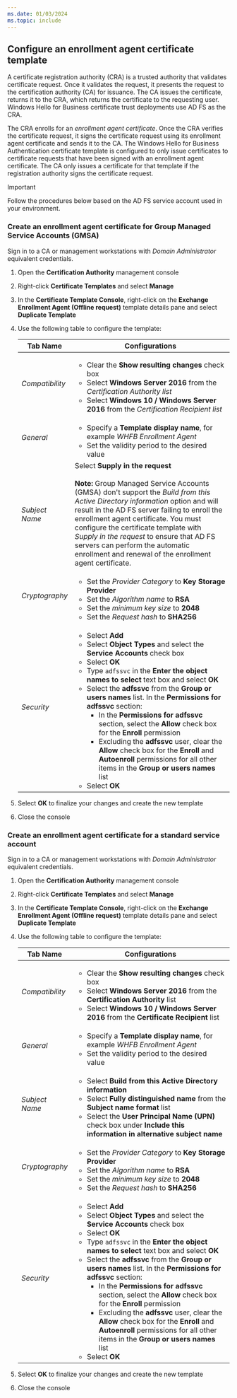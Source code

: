 ```yaml
---
ms.date: 01/03/2024
ms.topic: include
---
```


## Configure an enrollment agent certificate template

A certificate registration authority (CRA) is a trusted authority that validates certificate request. Once it validates the request, it presents the request to the certification authority (CA) for issuance. The CA issues the certificate, returns it to the CRA, which returns the certificate to the requesting user. Windows Hello for Business certificate trust deployments use AD FS as the CRA.

The CRA enrolls for an *enrollment agent certificate*. Once the CRA verifies the certificate request, it signs the certificate request using its enrollment agent certificate and sends it to the CA. The Windows Hello for Business Authentication certificate template is configured to only issue certificates to certificate requests that have been signed with an enrollment agent certificate. The CA only issues a certificate for that template if the registration authority signs the certificate request.

> [!IMPORTANT]
> Follow the procedures below based on the AD FS service account used in your environment.

### Create an enrollment agent certificate for Group Managed Service Accounts (GMSA)

Sign in to a CA or management workstations with *Domain Administrator* equivalent credentials.

1. Open the **Certification Authority** management console
1. Right-click **Certificate Templates** and select **Manage**
1. In the **Certificate Template Console**, right-click on the **Exchange Enrollment Agent (Offline request)** template details pane and select **Duplicate Template**
1. Use the following table to configure the template:

    | Tab Name | Configurations |
    | --- | --- |
    | *Compatibility* | <ul><li>Clear the **Show resulting changes** check box</li><li>Select **Windows Server 2016** from the *Certification Authority list*</li><li>Select **Windows 10 / Windows Server 2016** from the *Certification Recipient list*</li></ul> |
    | *General* | <ul><li>Specify a **Template display name**, for example *WHFB Enrollment Agent*</li><li>Set the validity period to the desired value</li></ul>|
    | *Subject Name* | Select **Supply in the request**<br><br>**Note:** Group Managed Service Accounts (GMSA) don't support the *Build from this Active Directory information* option and will result in the AD FS server failing to enroll the enrollment agent certificate. You must configure the certificate template with *Supply in the request* to ensure that AD FS servers can perform the automatic enrollment and renewal of the enrollment agent certificate.|
    | *Cryptography* | <ul><li>Set the *Provider Category* to **Key Storage Provider**</li><li>Set the *Algorithm name* to **RSA**</li><li>Set the *minimum key size* to **2048**</li><li>Set the *Request hash* to **SHA256**</li> |
    | *Security* | <ul><li>Select **Add**</li><li>Select **Object Types** and select the **Service Accounts** check box</li><li> Select **OK**</li><li>Type `adfssvc` in the **Enter the object names to select** text box and select **OK**</li><li>Select the **adfssvc** from the **Group or users names** list. In the **Permissions for adfssvc** section:<ul><li>In the **Permissions for adfssvc** section, select the **Allow** check box for the **Enroll** permission</li><li>Excluding the **adfssvc** user, clear the **Allow** check box for the **Enroll** and **Autoenroll** permissions for all other items in the **Group or users names** list</li></ul></li><li>Select **OK**</li></ul> |

1. Select **OK** to finalize your changes and create the new template
1. Close the console

### Create an enrollment agent certificate for a standard service account

Sign in to a CA or management workstations with *Domain Administrator* equivalent credentials.

1. Open the **Certification Authority** management console
1. Right-click **Certificate Templates** and select **Manage**
1. In the **Certificate Template Console**, right-click on the **Exchange Enrollment Agent (Offline request)** template details pane and select **Duplicate Template**
1. Use the following table to configure the template:

    | Tab Name | Configurations |
    | --- | --- |
    | *Compatibility* | <ul><li>Clear the **Show resulting changes** check box</li><li>Select **Windows Server 2016** from the **Certification Authority** list</li><li>Select **Windows 10 / Windows Server 2016** from the **Certificate Recipient** list</li></ul>|
    | *General* | <ul><li>Specify a **Template display name**, for example *WHFB Enrollment Agent*</li><li>Set the validity period to the desired value</li></ul>|
    | *Subject Name* | <ul><li>Select **Build from this Active Directory information**</li><li>Select **Fully distinguished name** from the **Subject name format** list</li><li>Select the **User Principal Name (UPN)** check box under **Include this information in alternative subject name**</li></ul>|
    |*Cryptography*|<ul><li>Set the *Provider Category* to **Key Storage Provider**</li><li>Set the *Algorithm name* to **RSA**</li><li>Set the *minimum key size* to **2048**</li><li>Set the *Request hash* to **SHA256**</li></ul>|
    | *Security* | <ul><li>Select **Add**</li><li>Select **Object Types** and select the **Service Accounts** check box</li><li> Select **OK**</li><li>Type `adfssvc` in the **Enter the object names to select** text box and select **OK**</li><li>Select the **adfssvc** from the **Group or users names** list. In the **Permissions for adfssvc** section:<ul><li>In the **Permissions for adfssvc** section, select the **Allow** check box for the **Enroll** permission</li><li>Excluding the **adfssvc** user, clear the **Allow** check box for the **Enroll** and **Autoenroll** permissions for all other items in the **Group or users names** list</li></ul></li><li>Select **OK**</li></ul> |

1. Select **OK** to finalize your changes and create the new template
1. Close the console
